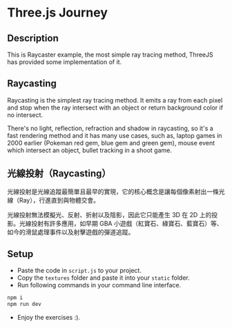 # Three.js Journey

## Description

This is Raycaster example, the most simple ray tracing method, ThreeJS has provided some implementation of it.

## Raycasting

Raycasting is the simplest ray tracing method. It emits a ray from each pixel and stop when the ray intersect with an object or return background color if no intersect.

There's no light, reflection, refraction and shadow in raycasting, so it's a fast rendering method and it has many use cases, such as, laptop games in 2000 earlier (Pokeman red gem, blue gem and green gem), mouse event which intersect an object, bullet tracking in a shoot game.

## 光線投射（Raycasting）

光線投射是光線追蹤最簡單且最早的實現，它的核心概念是讓每個像素射出一條光線（Ray），行進直到與物體交會。

光線投射無法模擬光、反射、折射以及陰影，因此它只能產生 3D 在 2D 上的投影。光線投射有許多應用，如早期 GBA 小遊戲（紅寶石、綠寶石、藍寶石）等、如今的滑鼠處理事件以及射擊遊戲的彈道追蹤。

## Setup

* Paste the code in `script.js` to your project.
* Copy the `textures` folder and paste it into your `static` folder.
* Run following commands in your command line interface.

```bash
npm i
npm run dev
```

* Enjoy the exercises :).